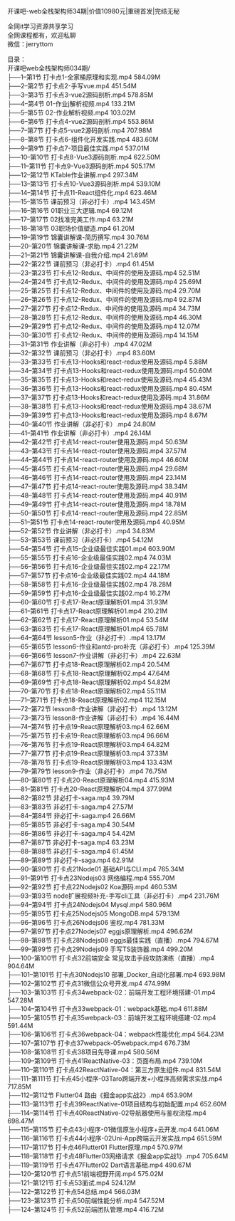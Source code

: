 开课吧-web全栈架构师34期|价值10980元|重磅首发|完结无秘

全网it学习资源共享学习<br>全网课程都有，欢迎私聊<br>微信：jerryttom<br>

目录：<br> 开课吧web全栈架构师034期/<br> ├──1–第1节 打卡点1-全家桶原理和实现.mp4 584.09M<br> ├──2–第2节 打卡点2-手写vue.mp4 451.54M<br> ├──3–第3节 打卡点3-vue2源码剖析.mp4 578.85M<br> ├──4–第4节 01-作业j解析视频.mp4 133.21M<br> ├──5–第5节 02-作业解析视频.mp4 103.02M<br> ├──6–第6节 打卡点4-vue2源码剖析.mp4 553.86M<br> ├──7–第7节 打卡点5-vue2源码剖析.mp4 707.98M<br> ├──8–第8节 打卡点6-组件化开发实践.mp4 483.60M<br> ├──9–第9节 打卡点7-项目最佳实践.mp4 537.01M<br> ├──10–第10节 打卡点8-Vue3源码剖析.mp4 622.50M<br> ├──11–第11节 打卡点9-Vue3源码剖析.mp4 505.17M<br> ├──12–第12节 KTable作业讲解.mp4 297.34M<br> ├──13–第13节 打卡点10-Vue3源码剖析.mp4 539.10M<br> ├──14–第14节 打卡点11-React组件化.mp4 623.46M<br> ├──15–第15节 课前预习（非必打卡）.mp4 143.45M<br> ├──16–第16节 01职业三大逻辑.mp4 69.12M<br> ├──17–第17节 02找准完美工作.mp4 63.21M<br> ├──18–第18节 03职场价值塑造.mp4 61.20M<br> ├──19–第19节 锦囊讲解课-简历撰写.mp4 30.76M<br> ├──20–第20节 锦囊讲解课-求助.mp4 21.22M<br> ├──21–第21节 锦囊讲解课-自我介绍.mp4 21.69M<br> ├──22–第22节 课前预习（非必打卡）.mp4 61.45M<br> ├──23–第23节 打卡点12-Redux、中间件的使用及源码.mp4 52.51M<br> ├──24–第24节 打卡点12-Redux、中间件的使用及源码.mp4 25.69M<br> ├──25–第25节 打卡点12-Redux、中间件的使用及源码.mp4 29.70M<br> ├──26–第26节 打卡点12-Redux、中间件的使用及源码.mp4 92.87M<br> ├──27–第27节 打卡点12-Redux、中间件的使用及源码.mp4 34.73M<br> ├──28–第28节 打卡点12-Redux、中间件的使用及源码.mp4 46.30M<br> ├──29–第29节 打卡点12-Redux、中间件的使用及源码.mp4 12.07M<br> ├──30–第30节 打卡点12-Redux、中间件的使用及源码.mp4 14.15M<br> ├──31–第31节 作业讲解（非必打卡）.mp4 47.02M<br> ├──32–第32节 课前预习（非必打卡）.mp4 83.60M<br> ├──33–第33节 打卡点13-Hooks和react-redux使用及源码.mp4 5.88M<br> ├──34–第34节 打卡点13-Hooks和react-redux使用及源码.mp4 50.60M<br> ├──35–第35节 打卡点13-Hooks和react-redux使用及源码.mp4 45.43M<br> ├──36–第36节 打卡点13-Hooks和react-redux使用及源码.mp4 80.45M<br> ├──37–第37节 打卡点13-Hooks和react-redux使用及源码.mp4 31.86M<br> ├──38–第38节 打卡点13-Hooks和react-redux使用及源码.mp4 38.67M<br> ├──39–第39节 打卡点13-Hooks和react-redux使用及源码.mp4 8.67M<br> ├──40–第40节 作业讲解（非必打卡）.mp4 24.80M<br> ├──41–第41节 作业讲解（非必打卡）.mp4 26.14M<br> ├──42–第42节 打卡点14-react-router使用及源码.mp4 50.63M<br> ├──43–第43节 打卡点14-react-router使用及源码.mp4 37.57M<br> ├──44–第44节 打卡点14-react-router使用及源码.mp4 46.60M<br> ├──45–第45节 打卡点14-react-router使用及源码.mp4 29.68M<br> ├──46–第46节 打卡点14-react-router使用及源码.mp4 23.14M<br> ├──47–第47节 打卡点14-react-router使用及源码.mp4 38.34M<br> ├──48–第48节 打卡点14-react-router使用及源码.mp4 40.91M<br> ├──49–第49节 打卡点14-react-router使用及源码.mp4 18.78M<br> ├──50–第50节 打卡点14-react-router使用及源码.mp4 22.85M<br> ├──51–第51节 打卡点14-react-router使用及源码.mp4 40.95M<br> ├──52–第52节 作业讲解（非必打卡）.mp4 34.83M<br> ├──53–第53节 课前预习（非必打卡）.mp4 54.12M<br> ├──54–第54节 打卡点15-企业级最佳实践01.mp4 603.90M<br> ├──55–第55节 打卡点16-企业级最佳实践02.mp4 74.03M<br> ├──56–第56节 打卡点16-企业级最佳实践02.mp4 22.17M<br> ├──57–第57节 打卡点16-企业级最佳实践02.mp4 44.18M<br> ├──58–第58节 打卡点16-企业级最佳实践02.mp4 78.28M<br> ├──59–第59节 打卡点16-企业级最佳实践02.mp4 16.27M<br> ├──60–第60节 打卡点17-React原理解析01.mp4 31.93M<br> ├──61–第61节 打卡点17-React原理解析01.mp4 210.21M<br> ├──62–第62节 打卡点17-React原理解析01.mp4 53.54M<br> ├──63–第63节 打卡点17-React原理解析01.mp4 65.78M<br> ├──64–第64节 lesson5-作业（非必打卡）.mp4 13.17M<br> ├──65–第65节 lesson6-作业和antd-pro补充（非必打卡）.mp4 125.39M<br> ├──66–第66节 lesson7-作业讲解（非必打卡）.mp4 22.63M<br> ├──67–第67节 打卡点18-React原理解析02.mp4 20.54M<br> ├──68–第68节 打卡点18-React原理解析02.mp4 47.64M<br> ├──69–第69节 打卡点18-React原理解析02.mp4 54.82M<br> ├──70–第70节 打卡点18-React原理解析02.mp4 55.11M<br> ├──71–第71节 打卡点18-React原理解析02.mp4 112.15M<br> ├──72–第72节 lesson8-作业讲解（非必打卡）.mp4 13.12M<br> ├──73–第73节 lesson8-作业讲解（非必打卡）.mp4 16.44M<br> ├──74–第74节 打卡点19-React原理解析03.mp4 62.66M<br> ├──75–第75节 打卡点19-React原理解析03.mp4 96.66M<br> ├──76–第76节 打卡点19-React原理解析03.mp4 64.82M<br> ├──77–第77节 打卡点19-React原理解析03.mp4 37.33M<br> ├──78–第78节 打卡点19-React原理解析03.mp4 133.43M<br> ├──79–第79节 lesson9-作业（非必打卡）.mp4 76.75M<br> ├──80–第80节 打卡点20-React原理解析04.mp4 415.93M<br> ├──81–第81节 打卡点20-React原理解析04.mp4 377.99M<br> ├──82–第82节 非必打卡-saga.mp4 39.79M<br> ├──83–第83节 非必打卡-saga.mp4 27.57M<br> ├──84–第84节 非必打卡-saga.mp4 26.66M<br> ├──85–第85节 非必打卡-saga.mp4 30.54M<br> ├──86–第86节 非必打卡-saga.mp4 54.42M<br> ├──87–第87节 非必打卡-saga.mp4 63.23M<br> ├──88–第88节 非必打卡-saga.mp4 61.45M<br> ├──89–第89节 非必打卡-saga.mp4 62.91M<br> ├──90–第90节 打卡点21Node01 基础API与CLI.mp4 765.34M<br> ├──91–第91节 打卡点23Nodejs03 网络编程.mp4 555.70M<br> ├──92–第92节 打卡点22Nodejs02 Koa源码.mp4 460.53M<br> ├──93–第93节 node扩展视频补充-手写cli工具（非必打卡）.mp4 231.76M<br> ├──94–第94节 打卡点24Nodejs04 Mysql.mp4 580.96M<br> ├──95–第95节 打卡点25Nodejs05 MongoDB.mp4 579.13M<br> ├──96–第96节 打卡点26Nodejs06 鉴权.mp4 781.33M<br> ├──97–第97节 打卡点27Nodejs07 eggjs原理解析.mp4 496.62M<br> ├──98–第98节 打卡点28Nodejs08 eggjs最佳实践（直播）.mp4 794.67M<br> └──99–第99节 打卡点29Nodejs09 手写TS装饰器.mp4 499.20M<br> ├──100–第100节 打卡点32前端安全 常见攻击手段攻防演练（直播）.mp4 904.64M<br> ├──101–第101节 打卡点30Nodejs10 部署_Docker_自动化部署.mp4 693.98M<br> ├──102–第102节 打卡点31微信公众号开发.mp4 474.99M<br> ├──103–第103节 打卡点34webpack-02：前端开发工程环境搭建-01.mp4 547.28M<br> ├──104–第104节 打卡点33webpack-01：webpack基础.mp4 611.88M<br> ├──105–第105节 打卡点35webpack-03：前端开发工程环境搭建-02.mp4 591.44M<br> ├──106–第106节 打卡点36webpack-04：webpack性能优化.mp4 564.23M<br> ├──107–第107节 打卡点37webpack-05webpack.mp4 676.73M<br> ├──108–第108节 打卡点38项目先导课.mp4 580.56M<br> ├──109–第109节 打卡点41ReactNative-03：页面布局.mp4 739.10M<br> ├──110–第110节 打卡点42ReactNative-04：第三方原生组件.mp4 831.54M<br> ├──111–第111节 打卡点45小程序-03Taro跨端开发+小程序高频需求实战.mp4 717.85M<br> ├──112–第112节 Flutter04 路由《掘金app实战2》.mp4 653.90M<br> ├──113–第113节 打卡点39ReactNative-01项目结构与初始配置.mp4 652.60M<br> ├──114–第114节 打卡点40ReactNative-02导航器使用与鉴权流程.mp4 698.47M<br> ├──115–第115节 打卡点43小程序-01微信原生小程序+云开发.mp4 641.06M<br> ├──116–第116节 打卡点44小程序-02Uni-App跨端云开发实战.mp4 651.59M<br> ├──117–第117节 打卡点46Flutter01 Flutter原理.mp4 570.97M<br> ├──118–第118节 打卡点48Flutter03网络请求《掘金app实战1》.mp4 705.64M<br> ├──119–第119节 打卡点47Flutter02 Dart语言基础.mp4 490.67M<br> ├──120–第120节 打卡点51前端视野开阔.mp4 575.02M<br> ├──121–第121节 打卡点53面试.mp4 524.12M<br> ├──122–第122节 打卡点54总结.mp4 566.03M<br> ├──123–第123节 打卡点50前端性能分析.mp4 547.52M<br> ├──124–第124节 打卡点52前端团队管理.mp4 416.72M